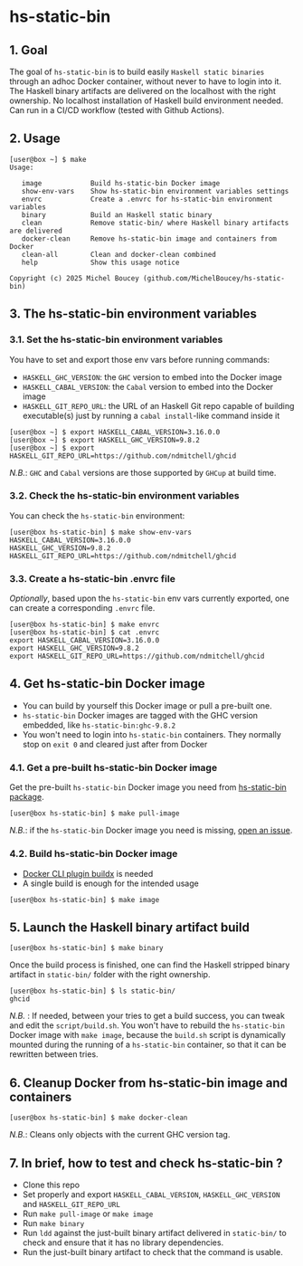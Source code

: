 # hs-static-bin

## 1. Goal

The goal of `hs-static-bin` is to build easily `Haskell static binaries` through an adhoc Docker container, without never to have to login into it. The Haskell binary artifacts are delivered on the localhost with the right ownership. No localhost installation of Haskell build environment needed. Can run in a CI/CD workflow (tested with Github Actions).

## 2. Usage

```
[user@box ~] $ make
Usage:

   image            Build hs-static-bin Docker image
   show-env-vars    Show hs-static-bin environment variables settings
   envrc            Create a .envrc for hs-static-bin environment variables
   binary           Build an Haskell static binary
   clean            Remove static-bin/ where Haskell binary artifacts are delivered
   docker-clean     Remove hs-static-bin image and containers from Docker
   clean-all        Clean and docker-clean combined
   help             Show this usage notice

Copyright (c) 2025 Michel Boucey (github.com/MichelBoucey/hs-static-bin)
```

## 3. The hs-static-bin environment variables

### 3.1. Set the hs-static-bin environment variables

You have to set and export those env vars before running commands:

- `HASKELL_GHC_VERSION`: the `GHC` version to embed into the Docker image
- `HASKELL_CABAL_VERSION`: the `Cabal` version to embed into the Docker image
- `HASKELL_GIT_REPO_URL`: the URL of an Haskell Git repo capable of building executable(s) just by running a `cabal install`-like command inside it

```
[user@box ~] $ export HASKELL_CABAL_VERSION=3.16.0.0
[user@box ~] $ export HASKELL_GHC_VERSION=9.8.2
[user@box ~] $ export HASKELL_GIT_REPO_URL=https://github.com/ndmitchell/ghcid
```

_N.B._: `GHC` and `Cabal` versions are those supported by `GHCup` at build time.

### 3.2. Check the hs-static-bin environment variables

You can check the `hs-static-bin` environment:

```
[user@box hs-static-bin] $ make show-env-vars
HASKELL_CABAL_VERSION=3.16.0.0
HASKELL_GHC_VERSION=9.8.2
HASKELL_GIT_REPO_URL=https://github.com/ndmitchell/ghcid
```

### 3.3. Create a hs-static-bin .envrc file

_Optionally_, based upon the `hs-static-bin` env vars currently exported, one can create a corresponding `.envrc` file.

```
[user@box hs-static-bin] $ make envrc
[user@box hs-static-bin] $ cat .envrc
export HASKELL_CABAL_VERSION=3.16.0.0
export HASKELL_GHC_VERSION=9.8.2
export HASKELL_GIT_REPO_URL=https://github.com/ndmitchell/ghcid
```

## 4. Get hs-static-bin Docker image

- You can build by yourself this Docker image or pull a pre-built one.
- `hs-static-bin` Docker images are tagged with the GHC version embedded, like `hs-static-bin:ghc-9.8.2`
- You won't need to login into `hs-static-bin` containers. They normally stop on `exit 0` and cleared just after from Docker

### 4.1. Get a pre-built hs-static-bin Docker image

Get the pre-built `hs-static-bin` Docker image you need from [hs-static-bin package](https://github.com/MichelBoucey/hs-static-bin/pkgs/container/hs-static-bin).

```
[user@box hs-static-bin] $ make pull-image
```

_N.B._: if the `hs-static-bin` Docker image you need is missing, [open an issue](https://github.com/MichelBoucey/hs-static-bin/issues).

### 4.2. Build hs-static-bin Docker image

- [Docker CLI plugin buildx](https://github.com/docker/buildx) is needed
- A single build is enough for the intended usage

```
[user@box hs-static-bin] $ make image
```

## 5. Launch the Haskell binary artifact build

```
[user@box hs-static-bin] $ make binary
```

Once the build process is finished, one can find the Haskell stripped binary artifact in `static-bin/` folder with the right ownership.

```
[user@box hs-static-bin] $ ls static-bin/
ghcid
```

_N.B._ : If needed, between your tries to get a build success, you can tweak and edit the `script/build.sh`. You won't have to rebuild the `hs-static-bin` Docker image with `make image`, because the `build.sh` script is dynamically mounted during the running of a `hs-static-bin` container, so that it can be rewritten between tries.

## 6. Cleanup Docker from hs-static-bin image and containers

```
[user@box hs-static-bin] $ make docker-clean
```

_N.B._: Cleans only objects with the current GHC version tag.

## 7. In brief, how to test and check hs-static-bin ?

- Clone this repo
- Set properly and export `HASKELL_CABAL_VERSION`, `HASKELL_GHC_VERSION` and `HASKELL_GIT_REPO_URL`
- Run `make pull-image` or `make image`
- Run `make binary`
- Run `ldd` against the just-built binary artifact delivered in `static-bin/` to check and ensure that it has no library dependencies.
- Run the just-built binary artifact to check that the command is usable.

